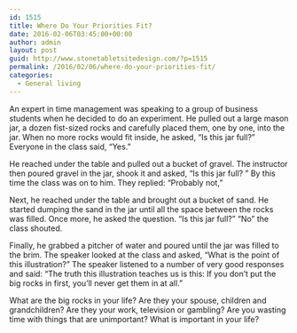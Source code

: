 ```yaml
---
id: 1515
title: Where Do Your Priorities Fit?
date: 2016-02-06T03:45:00+00:00
author: admin
layout: post
guid: http://www.stonetabletsitedesign.com/?p=1515
permalink: /2016/02/06/where-do-your-priorities-fit/
categories:
  - General living
---
```

An expert in time management was speaking to a group of business students when he decided to do an experiment. He pulled out a large mason jar, a dozen fist-sized rocks and carefully placed them, one by one, into the jar. When no more rocks would fit inside, he asked, &#8220;Is this jar full?&#8221; Everyone in the class said, &#8220;Yes.&#8221;

He reached under the table and pulled out a bucket of gravel. The instructor then poured gravel in the jar, shook it and asked, &#8220;Is this jar full? &#8221; By this time the class was on to him. They replied: &#8220;Probably not,&#8221;

Next, he reached under the table and brought out a bucket of sand. He started dumping the sand in the jar until all the space between the rocks was filled. Once more, he asked the question. &#8220;Is this jar full?&#8221; &#8220;No&#8221; the class shouted.

Finally, he grabbed a pitcher of water and poured until the jar was filled to the brim. The speaker looked at the class and asked, &#8220;What is the point of this illustration?&#8221; The speaker listened to a number of very good responses and said: &#8220;The truth this illustration teaches us is this: If you don&#8217;t put the big rocks in first, you&#8217;ll never get them in at all.&#8221; 

What are the big rocks in your life? Are they your spouse, children and grandchildren? Are they your work, television or gambling? Are you wasting time with things that are unimportant? What is important in your life?